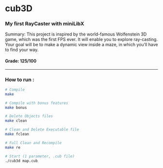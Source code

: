 # cub3D
### My first RayCaster with miniLibX

Summary:
This project is inspired by the world-famous Wolfenstein 3D game, which
was the first FPS ever. It will enable you to explore ray-casting. Your goal will be to
make a dynamic view inside a maze, in which you’ll have to find your way.

#### Grade: 125/100

---


### How to run :

```bash
# Compile
make

# Compile with bonus features
make bonus

# Delete Objects files
make clean

# Clean and Delete Executable file
make fclean

# Full Clean and Recompile
make re

# Start (1 parameter, .cub file)
./cub3d map.cub
```
